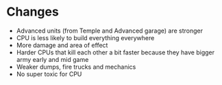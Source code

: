 # Changes
- Advanced units (from Temple and Advanced garage) are stronger
- CPU is less likely to build everything everywhere
- More damage and area of effect
- Harder CPUs that kill each other a bit faster because they have bigger army early and mid game
- Weaker dumps, fire trucks and mechanics
- No super toxic for CPU
